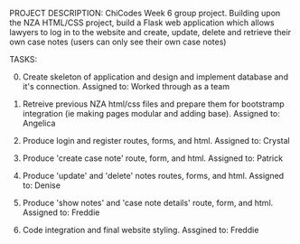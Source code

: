 PROJECT DESCRIPTION:
ChiCodes Week 6 group project.  Building upon the NZA HTML/CSS project, build a Flask web application which allows lawyers to log in to the website and create, update, delete and retrieve their own case notes (users can only see their own case notes) 


TASKS:

0. Create skeleton of application and design and implement database and it's connection.
Assigned to: Worked through as a team

1. Retreive previous NZA html/css files and prepare them for bootstramp integration (ie making pages modular and adding base).
Assigned to: Angelica

2. Produce login and register routes, forms, and html.
Assigned to: Crystal

3. Produce 'create case note' route, form, and html.
Assigned to: Patrick

4. Produce 'update' and 'delete' notes routes, forms, and html. 
Assigned to: Denise

5. Produce 'show notes' and 'case note details' route, form, and html.
Assigned to: Freddie

6. Code integration and final website styling.
Assgined to: Freddie
